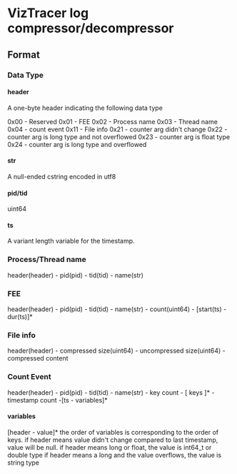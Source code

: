 # VizTracer log compressor/decompressor

## Format

### Data Type

#### header

A one-byte header indicating the following data type

0x00 - Reserved
0x01 - FEE
0x02 - Process name
0x03 - Thread name
0x04 - count event
0x11 - File info
0x21 - counter arg didn't change
0x22 - counter arg is long type and not overflowed
0x23 - counter arg is float type
0x24 - counter arg is long type and overflowed


#### str

A null-ended cstring encoded in utf8

#### pid/tid

uint64

#### ts

A variant length variable for the timestamp.

### Process/Thread name

header(header) - pid(pid) - tid(tid) - name(str)

### FEE

header(header) - pid(pid) - tid(tid) - name(str) - count(uint64) - [start(ts) - dur(ts)]*

### File info

header(header) - compressed size(uint64) - uncompressed size(uint64) - compressed content

### Count Event

header(header) - pid(pid) - tid(tid) - name(str) - key count - [ keys ]* - timestamp count -[ts - variables]*

#### variables
[header - value]*
the order of variables is corresponding to the order of keys.
if header means value didn't change compared to last timestamp, value will be null.
if header means long or float, the value is int64_t or double type
if header means a long and the value overflows, the value is string type
